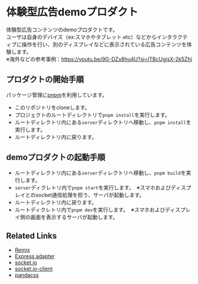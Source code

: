 # 体験型広告demoプロダクト

体験型広告コンテンツのdemoプロダクトです。
<br>
ユーザは自身のデバイス（ex:スマホやタブレット.etc）などからインタラクティブに操作を行い、別のディスプレイなどに表示されている広告コンテンツを体験します。
<br>
※海外などの参考事例：https://youtu.be/9G-DZx8hu4U?si=lTBcUgjsX-2k5Zhi

## プロダクトの開始手順

パッケージ管理に[pnpm](https://pnpm.io/ja/installation)を利用しています。

- このリポジトリをcloneします。
- プロジェクトのルートディレクトリで`pnpm install`を実行します。
- ルートディレクトリ内にある`server`ディレクトリへ移動し、`pnpm install`を実行します。
- ルートディレクトリ内に戻ります。

## demoプロダクトの起動手順

- ルートディレクトリ内にある`server`ディレクトリへ移動し、`pnpm build`を実行します。
- `server`ディクレトリ内で`pnpm start`を実行します。　※スマホおよびディスプレイとのsocket通信処理を担う、サーバが起動します。
- ルートディレクトリ内に戻ります。
- ルートディクレトリ内で`pnpm dev`を実行します。　※スマホおよびディスプレイ側の画面を表示するサーバが起動します。

## Related Links

- [Remix](https://remix.run/docs/en/main)
- [Express adapter](https://remix.run/other-api/adapter#createrequesthandler)
- [socket.io](https://socket.io/)
- [socket.io-client](https://www.npmjs.com/package/socket.io-client)
- [pandacss](https://panda-css.com/docs/installation/remix)

